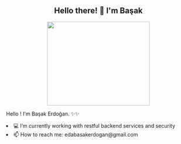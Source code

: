 
<h2 align="center">Hello there! 🚀 I'm Başak</h1>
<div align="center"><img src="https://c.tenor.com/0LwfwSfKNgwAAAAC/baby-yoda-the-mandalorian.gif" width="280" height="230"  /> </div>


Hello ! I'm Başak Erdoğan. ✨✨  
<li>  💻 I’m currently working with restful backend services and security </li>
<li> 📫 How to reach me: edabasakerdogan@gmail.com </li>





